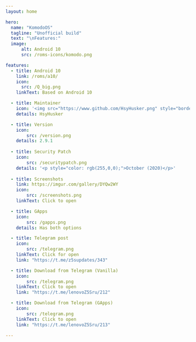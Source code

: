 ```yaml
---
layout: home

hero:
  name: "KomodoOS"
  tagline: "Unofficial build"
  text: "\nFeatures:"
  image: 
      alt: Android 10
      src: /roms-icons/komodo.png

features:
  - title: Android 10
    link: /roms/a10/
    icon: 
      src: /Q_big.png
    linkText: Based on Android 10

  - title: Maintainer
    icon: '<img src="https://www.github.com/HsyHusker.png" style="border-radius: 10%;"/>'
    details: HsyHusker

  - title: Version
    icon: 
        src: /version.png
    details: 2.9.1
  
  - title: Security Patch
    icon: 
        src: /securitypatch.png
    details: '<p style="color: rgb(255,0,0);">October (2020)</p>'
  
  - title: Screenshots
    link: https://imgur.com/gallery/DYQw2WY
    icon: 
        src: /screenshots.png
    linkText: Click to open

  - title: GApps
    icon: 
        src: /gapps.png
    details: Has both options

  - title: Telegram post
    icon: 
        src: /telegram.png
    linkText: Click for open
    link: "https://t.me/z5supdates/343"

  - title: Download from Telegram (Vanilla)
    icon: 
        src: /telegram.png
    linkText: Click to open
    link: "https://t.me/lenovoZ5Sru/212"

  - title: Download from Telegram (GApps)
    icon: 
        src: /telegram.png
    linkText: Click to open
    link: "https://t.me/lenovoZ5Sru/213"

---
```




